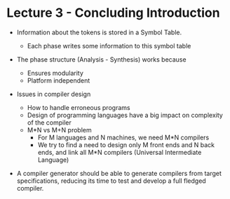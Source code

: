 # Lecture 3 - Concluding Introduction

- Information about the tokens is stored in a Symbol Table.
  - Each phase writes some information to this symbol table
  
- The phase structure (Analysis - Synthesis) works because
  - Ensures modularity
  - Platform independent

- Issues in compiler design
  - How to handle erroneous programs
  - Design of programming languages have a big impact on complexity of the compiler
  - M*N vs M+N problem
    - For M languages and N machines, we need M*N compilers
    - We try to find a need to design only M front ends and N back ends, and link all M*N compilers (Universal Intermediate Language)

- A compiler generator should be able to generate compilers from target specifications, reducing its time to test and develop a full fledged compiler.